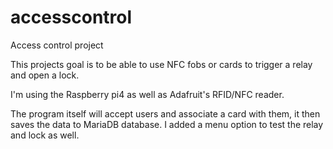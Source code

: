 # accesscontrol

Access control project

This projects goal is to be able to use NFC fobs or cards to trigger a relay and open
a lock.

I'm using the Raspberry pi4 as well as Adafruit's RFID/NFC reader.

The program itself will accept users and associate a card with them, it then saves
the data to MariaDB database. I added a menu option to test the relay and lock as
well.
